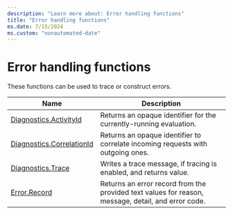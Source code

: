 ```yaml
---
description: "Learn more about: Error handling functions"
title: "Error handling functions"
ms.date: 7/15/2024
ms.custom: "nonautomated-date"
---
```

# Error handling functions

These functions can be used to trace or construct errors.

|Name|Description|
|------------|---------------|
|[Diagnostics.ActivityId](diagnostics-activityid.md)|Returns an opaque identifier for the currently-running evaluation.|
|[Diagnostics.CorrelationId](diagnostics-correlationid.md)|Returns an opaque identifier to correlate incoming requests with outgoing ones.|
|[Diagnostics.Trace](diagnostics-trace.md)|Writes a trace message, if tracing is enabled, and returns value.|
|[Error.Record](error-record.md)|Returns an error record from the provided text values for reason, message, detail, and error code.|
